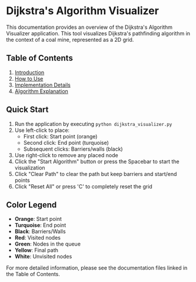 # Dijkstra's Algorithm Visualizer

This documentation provides an overview of the Dijkstra's Algorithm Visualizer application. This tool visualizes Dijkstra's pathfinding algorithm in the context of a coal mine, represented as a 2D grid.

## Table of Contents

1. [Introduction](introduction.md)
2. [How to Use](how_to_use.md)
3. [Implementation Details](implementation_details.md)
4. [Algorithm Explanation](algorithm_explanation.md)

## Quick Start

1. Run the application by executing `python dijkstra_visualizer.py`
2. Use left-click to place:
   - First click: Start point (orange)
   - Second click: End point (turquoise)
   - Subsequent clicks: Barriers/walls (black)
3. Use right-click to remove any placed node
4. Click the "Start Algorithm" button or press the Spacebar to start the visualization
5. Click "Clear Path" to clear the path but keep barriers and start/end points
6. Click "Reset All" or press 'C' to completely reset the grid

## Color Legend

- **Orange**: Start point
- **Turquoise**: End point
- **Black**: Barriers/Walls
- **Red**: Visited nodes
- **Green**: Nodes in the queue
- **Yellow**: Final path
- **White**: Unvisited nodes

For more detailed information, please see the documentation files linked in the Table of Contents.